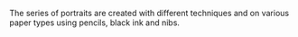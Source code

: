 The series of portraits are created with different techniques and on various paper types using pencils, black ink and nibs. 
